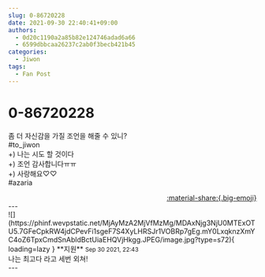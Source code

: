 ```yaml
---
slug: 0-86720228
date: 2021-09-30 22:40:41+09:00
authors:
  - 0d20c1190a2a85b82e124746adad6a66
  - 6599dbbcaa26237c2ab0f3becb421b45
categories:
  - Jiwon
tags:
  - Fan Post
---
```


# 0-86720228

<div class="post-container" markdown="1">
<div class="content-container md-sidebar__scrollwrap" markdown="1">

좀 더 자신감을 가질 조언을 해줄 수 있니? <br>\#to_jiwon<br>+) 나는 시도 할 것이다<br>+) 조언 감사합니다ㅠㅠ <br>+) 사랑해요♡♡<br>\#azaria

</div>
</div>

<div style="text-align: right;" markdown="1">
<a href="https://weverse.io/fromis9/fanpost/0-86720228" style="text-align: right;">:material-share:{.big-emoji}</a>
</div>
---

<div class="comments-container md-sidebar__scrollwrap" markdown="1">
<div class="comment" markdown="1">
<div class='id-container' markdown="1">
![](https://phinf.wevpstatic.net/MjAyMzA2MjVfMzMg/MDAxNjg3NjU0MTExOTU5.7GFeCpkRW4jdCPevFi1sgeF7S4XyLHRSJr1VOBRp7gEg.mY0LxqknzXmYC4oZ6TpxCmdSnAbldBctUiaEHQVjHkgg.JPEG/image.jpg?type=s72){ loading=lazy }
**<span class="artist">지원</span>** <small>Sep 30 2021, 22:43</small><br>
</div>
<div class='comment-body' markdown="1">
나는 최고다 라고 세번 외쳐!
</div>
</div>
</div>
---

